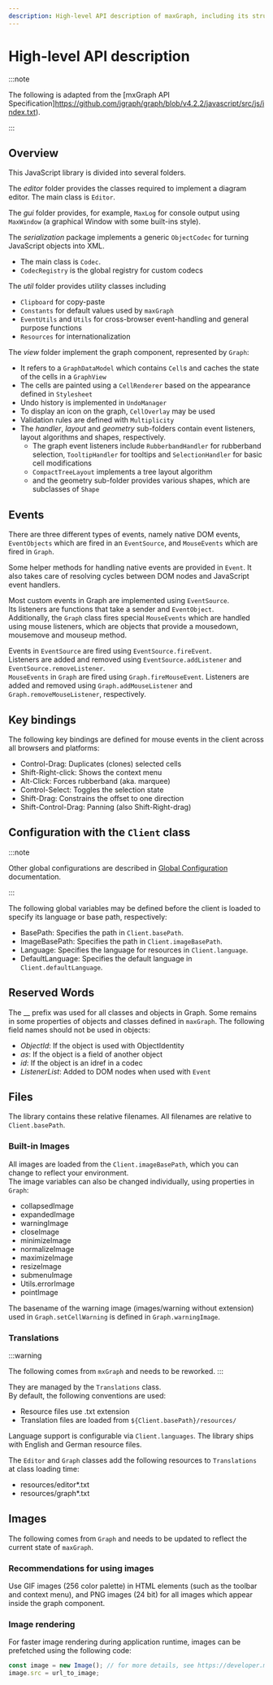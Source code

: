 ```yaml
---
description: High-level API description of maxGraph, including its structure, components, and configuration.
---
```


# High-level API description

:::note

The following is adapted from the [mxGraph API Specification]https://github.com/jgraph/graph/blob/v4.2.2/javascript/src/js/index.txt).

:::

## Overview

This JavaScript library is divided into several folders.

The *editor* folder provides the classes required to implement a diagram editor.
The main class is `Editor`.

The *gui* folder provides, for example, `MaxLog` for console output using `MaxWindow` (a graphical Window with some built-ins style).

The *serialization* package implements a generic `ObjectCodec` for turning JavaScript objects into XML.
- The main class is `Codec`.
- `CodecRegistry` is the global registry for custom codecs

The *util* folder provides utility classes including
- `Clipboard` for copy-paste
- `Constants` for default values used by `maxGraph`
- `EventUtils` and `Utils` for cross-browser event-handling and general purpose functions
- `Resources` for internationalization

The *view* folder implement the graph component, represented by `Graph`:
- It refers to a `GraphDataModel` which contains `Cell`s and caches the state of the cells in a `GraphView`
- The cells are painted using a `CellRenderer` based on the appearance defined in `Stylesheet`
- Undo history is implemented in `UndoManager`
- To display an icon on the graph, `CellOverlay` may be used
- Validation rules are defined with `Multiplicity`
- The *handler*, *layout* and *geometry* sub-folders contain event listeners, layout algorithms and shapes, respectively.
  - The graph event listeners include `RubberbandHandler` for rubberband selection, `TooltipHandler` for tooltips and `SelectionHandler` for  basic cell modifications
  - `CompactTreeLayout` implements a tree layout algorithm
  -  and the geometry sub-folder provides various shapes, which are subclasses of `Shape`


## Events

There are three different types of events, namely native DOM events, `EventObjects` which are fired in an `EventSource`, and `MouseEvents` which are fired in `Graph`.

Some helper methods for handling native events are provided in `Event`.
It  also takes care of resolving cycles between DOM nodes and JavaScript event handlers.

Most custom events in Graph are implemented using `EventSource`. \
Its listeners are functions that take a sender and `EventObject`. \
Additionally, the `Graph` class fires special `MouseEvents` which are handled using mouse listeners, which are objects that provide a mousedown, mousemove and mouseup method.

Events in `EventSource` are fired using `EventSource.fireEvent`. \
Listeners are added and removed using `EventSource.addListener` and `EventSource.removeListener`. \
`MouseEvents` in `Graph` are fired using `Graph.fireMouseEvent`. Listeners are added and removed using `Graph.addMouseListener` and `Graph.removeMouseListener`, respectively.


## Key bindings

The following key bindings are defined for mouse events in the client across all browsers and platforms:
- Control-Drag: Duplicates (clones) selected cells
- Shift-Right-click: Shows the context menu
- Alt-Click: Forces rubberband (aka. marquee)
- Control-Select: Toggles the selection state
- Shift-Drag: Constrains the offset to one direction
- Shift-Control-Drag: Panning (also Shift-Right-drag)


## Configuration with the `Client` class

:::note

Other global configurations are described in [Global Configuration](../usage/global-configuration.md) documentation.

:::

The following global variables may be defined before the client is loaded to specify its language or base path, respectively:
- BasePath: Specifies the path in `Client.basePath`.
- ImageBasePath: Specifies the path in `Client.imageBasePath`.
- Language: Specifies the language for resources in `Client.language`.
- DefaultLanguage: Specifies the default language in `Client.defaultLanguage`.


## Reserved Words

The __ prefix was used for all classes and objects in Graph. Some remains in some properties of objects and classes defined in `maxGraph`.
The following field names should not be used in objects:
- *ObjectId*: If the object is used with ObjectIdentity
- *as*: If the object is a field of another object
- *id*: If the object is an idref in a codec
- *ListenerList*: Added to DOM nodes when used with `Event`


## Files

The library contains these relative filenames. All filenames are relative to `Client.basePath`.

### Built-in Images

All images are loaded from the `Client.imageBasePath`, which you can change to reflect your environment. \
The image variables can also be changed individually, using properties in `Graph`:
- collapsedImage
- expandedImage
- warningImage
- closeImage
- minimizeImage
- normalizeImage
- maximizeImage
- resizeImage
- submenuImage
- Utils.errorImage
- pointImage

The basename of the warning image (images/warning without extension) used in `Graph.setCellWarning` is defined in `Graph.warningImage`.


### Translations

:::warning

The following comes from `mxGraph` and needs to be reworked.
:::

They are managed by the `Translations` class. \
By default, the following conventions are used:
- Resource files use .txt extension
- Translation files are loaded from `${Client.basePath}/resources/`

Language support is configurable via `Client.languages`. The library ships with English and German resource files.

The `Editor` and `Graph` classes add the following resources to `Translations` at class loading time:
- resources/editor*.txt
- resources/graph*.txt


## Images

The following comes from `Graph` and needs to be updated to reflect the current state of `maxGraph`.

### Recommendations for using images

Use GIF images (256 color palette) in HTML elements (such as the toolbar and context menu),
and PNG images (24 bit) for all images which appear inside the graph component.

### Image rendering

For faster image rendering during application runtime, images can be prefetched using the following code:

```javascript
const image = new Image(); // for more details, see https://developer.mozilla.org/en-US/docs/Web/API/HTMLImageElement/Image
image.src = url_to_image;
```
